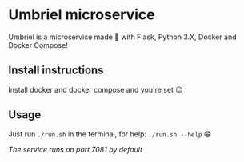 # Umbriel microservice

Umbriel is a microservice made :hammer: with Flask, Python 3.X, Docker and Docker Compose!

## Install instructions

Install docker and docker compose and you're set :wink:

## Usage

Just run `./run.sh` in the terminal, for help: `./run.sh --help` :grin:

*The service runs on port 7081 by default*
